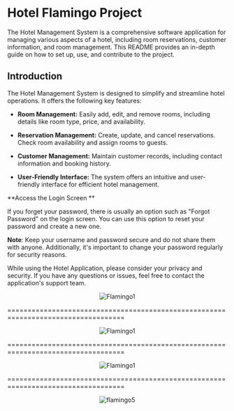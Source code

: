 # Hotel Flamingo Project

The Hotel Management System is a comprehensive software application for managing various aspects of a hotel, including room reservations, customer information, and room management. This README provides an in-depth guide on how to set up, use, and contribute to the project.

## Introduction

The Hotel Management System is designed to simplify and streamline hotel operations. It offers the following key features:

- **Room Management:** Easily add, edit, and remove rooms, including details like room type, price, and availability.

- **Reservation Management:** Create, update, and cancel reservations. Check room availability and assign rooms to guests.

- **Customer Management:** Maintain customer records, including contact information and booking history.

- **User-Friendly Interface:** The system offers an intuitive and user-friendly interface for efficient hotel management.

**Access the Login Screen **

If you forget your password, there is usually an option such as "Forgot Password" on the login screen. You can use this option to reset your password and create a new one.

**Note**: Keep your username and password secure and do not share them with anyone. Additionally, it's important to change your password regularly for security reasons.

While using the Hotel Application, please consider your privacy and security. If you have any questions or issues, feel free to contact the application's support team.

<p  align= "center" > <img src="https://i.ibb.co/SnqR64d/Flamingo1.png" alt="Flamingo1" > </p>

===================================================================================

<p  align= "center" > <img src="https://i.ibb.co/HtFskY9/flamingo2.png" alt="Flamingo1" > </p>

===================================================================================

<p  align= "center" > <img src="https://i.ibb.co/5MDvVW4/flamingo.png" alt="Flamingo1" > </p>

===================================================================================

<p align="center" > <img src="https://i.ibb.co/V3q5kNW/flamingo5.png" alt="flamingo5" border="0"></p>

